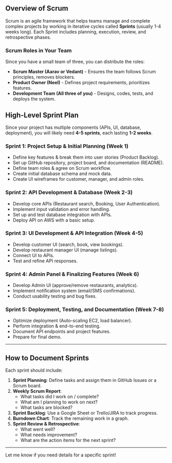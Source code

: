 ## Overview of Scrum

Scrum is an agile framework that helps teams manage and complete complex projects by working in iterative cycles called **Sprints** (usually 1-4 weeks long). Each Sprint includes planning, execution, review, and retrospective phases.

### **Scrum Roles in Your Team**
Since you have a small team of three, you can distribute the roles:
- **Scrum Master (Aarav or Vedant)** - Ensures the team follows Scrum principles, removes blockers.
- **Product Owner (Neel)** - Defines project requirements, prioritizes features.
- **Development Team (All three of you)** - Designs, codes, tests, and deploys the system.

## **High-Level Sprint Plan**
Since your project has multiple components (APIs, UI, database, deployment), you will likely need **4-5 sprints**, each lasting **1-2 weeks**.

### **Sprint 1: Project Setup & Initial Planning (Week 1)**
- Define key features & break them into user stories (Product Backlog).
- Set up GitHub repository, project board, and documentation (README).
- Define team roles & agree on Scrum workflow.
- Create initial database schema and mock data.
- Create UI wireframes for customer, manager, and admin roles.

### **Sprint 2: API Development & Database (Week 2-3)**
- Develop core APIs (Restaurant search, Booking, User Authentication).
- Implement input validation and error handling.
- Set up and test database integration with APIs.
- Deploy API on AWS with a basic setup.

### **Sprint 3: UI Development & API Integration (Week 4-5)**
- Develop customer UI (search, book, view bookings).
- Develop restaurant manager UI (manage listings).
- Connect UI to APIs.
- Test and refine API responses.

### **Sprint 4: Admin Panel & Finalizing Features (Week 6)**
- Develop Admin UI (approve/remove restaurants, analytics).
- Implement notification system (email/SMS confirmations).
- Conduct usability testing and bug fixes.

### **Sprint 5: Deployment, Testing, and Documentation (Week 7-8)**
- Optimize deployment (Auto-scaling EC2, load balancer).
- Perform integration & end-to-end testing.
- Document API endpoints and project features.
- Prepare for final demo.

---

## **How to Document Sprints**
Each sprint should include:
1. **Sprint Planning**: Define tasks and assign them in GitHub Issues or a Scrum board.
2. **Weekly Scrum Report**:
   - What tasks did I work on / complete?
   - What am I planning to work on next?
   - What tasks are blocked?
3. **Sprint Backlog**: Use a Google Sheet or Trello/JIRA to track progress.
4. **Burndown Chart**: Track the remaining work in a graph.
5. **Sprint Review & Retrospective**:
   - What went well?
   - What needs improvement?
   - What are the action items for the next sprint?

---

Let me know if you need details for a specific sprint!